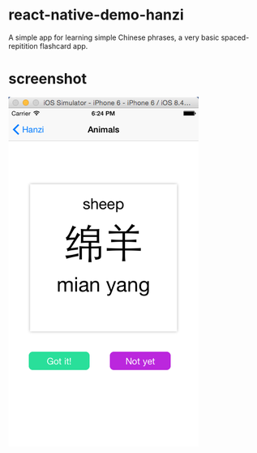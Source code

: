 # react-native-demo-hanzi
 A simple app for learning simple Chinese phrases, a very basic spaced-repitition flashcard app. 

# screenshot
 ![screenshot](https://github.com/genie88/react-native-demo-hanzi/blob/master/doc/images/screenshot1.png "hanzi app")
